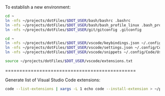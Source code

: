 To establish a new environment:

```bash
cd ~
ln -nfs ~/projects/dotFiles/$DOT_USER/bash/bashrc .bashrc
ln -nfs ~/projects/dotFiles/$DOT_USER/bash/bash_profile_linux .bash_profile
ln -nfs ~/projects/dotFiles/$DOT_USER/git/gitconfig .gitconfig

cd ~
ln -nfs ~/projects/dotFiles/$DOT_USER/vscode/keybindings.json ~/.config/Code/User/keybindings.json
ln -nfs ~/projects/dotFiles/$DOT_USER/vscode/settings.json ~/.config/Code/User/settings.json
ln -nfs ~/projects/dotFiles/$DOT_USER/vscode/snippets ~/.config/Code/User/snippets

source ~/projects/dotFiles/$DOT_USER/vscode/extensions.txt
```

==============================================

Generate list of Visual Studio Code extensions:

```bash
code --list-extensions | xargs -L 1 echo code --install-extension > ~/projects/dotFiles/$DOT_USER/vscode/extensions.txt
```
